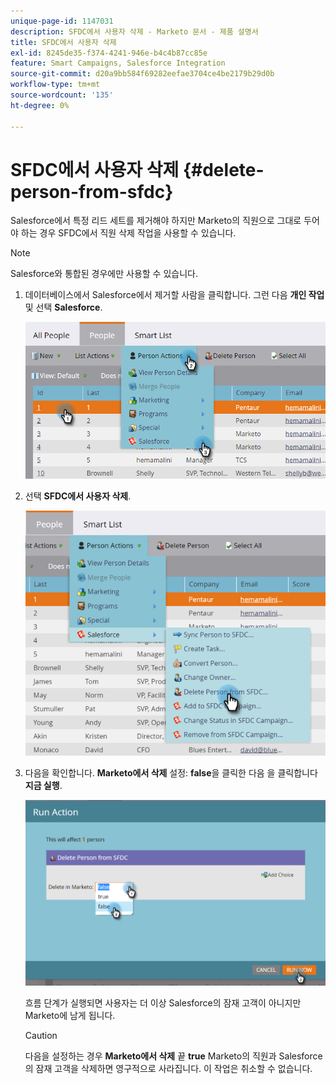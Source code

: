 ```yaml
---
unique-page-id: 1147031
description: SFDC에서 사용자 삭제 - Marketo 문서 - 제품 설명서
title: SFDC에서 사용자 삭제
exl-id: 8245de35-f374-4241-946e-b4c4b87cc85e
feature: Smart Campaigns, Salesforce Integration
source-git-commit: d20a9bb584f69282eefae3704ce4be2179b29d0b
workflow-type: tm+mt
source-wordcount: '135'
ht-degree: 0%

---
```


# SFDC에서 사용자 삭제 {#delete-person-from-sfdc}

Salesforce에서 특정 리드 세트를 제거해야 하지만 Marketo의 직원으로 그대로 두어야 하는 경우 SFDC에서 직원 삭제 작업을 사용할 수 있습니다.

>[!NOTE]
>
>Salesforce와 통합된 경우에만 사용할 수 있습니다.

1. 데이터베이스에서 Salesforce에서 제거할 사람을 클릭합니다. 그런 다음 **개인 작업** 및 선택 **Salesforce**.

   ![](assets/person-actions-salesforce.png)

1. 선택 **SFDC에서 사용자 삭제**.

   ![](assets/delete-person-from-sfdc.png)

1. 다음을 확인합니다. **Marketo에서 삭제** 설정: **false**&#x200B;을 클릭한 다음 을 클릭합니다 **지금 실행**.

   ![](assets/run-action-delete-lead-from-sfdc.png)

   흐름 단계가 실행되면 사용자는 더 이상 Salesforce의 잠재 고객이 아니지만 Marketo에 남게 됩니다.

   >[!CAUTION]
   >
   >다음을 설정하는 경우 **Marketo에서 삭제** 끝 **true** Marketo의 직원과 Salesforce의 잠재 고객을 삭제하면 영구적으로 사라집니다. 이 작업은 취소할 수 없습니다.
